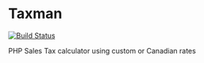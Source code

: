 # Taxman
[![Build Status](https://travis-ci.org/chriys/Taxman.svg?branch=master)](https://travis-ci.org/chriys/Taxman)

PHP Sales Tax calculator using custom or Canadian rates
